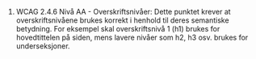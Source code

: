 1. WCAG 2.4.6 Nivå AA - Overskriftsnivåer: Dette punktet krever at overskriftsnivåene brukes korrekt i henhold til deres semantiske betydning. For eksempel skal overskriftsnivå 1 (h1) brukes for hovedtittelen på siden, mens lavere nivåer som h2, h3 osv. brukes for underseksjoner.